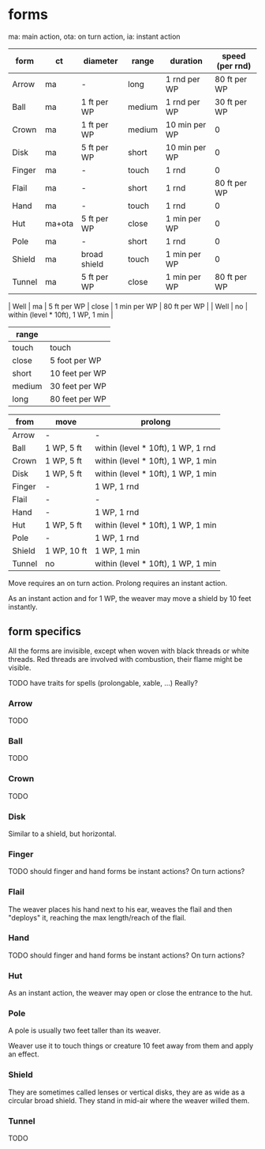 
# forms

ma: main action, ota: on turn action, ia: instant action

| form   | ct     | diameter     | range  | duration      | speed (per rnd) |
|--------|--------|--------------|--------|---------------|-----------------|
| Arrow  | ma     | -            | long   | 1 rnd per WP  | 80 ft per WP    |
| Ball   | ma     | 1 ft per WP  | medium | 1 rnd per WP  | 30 ft per WP    |
| Crown  | ma     | 1 ft per WP  | medium | 10 min per WP | 0               |
| Disk   | ma     | 5 ft per WP  | short  | 10 min per WP | 0               |
| Finger | ma     | -            | touch  | 1 rnd         | 0               |
| Flail  | ma     | -            | short  | 1 rnd         | 80 ft per WP    |
| Hand   | ma     | -            | touch  | 1 rnd         | 0               |
| Hut    | ma+ota | 5 ft per WP  | close  | 1 min per WP  | 0               |
| Pole   | ma     | -            | short  | 1 rnd         | 0               |
| Shield | ma     | broad shield | touch  | 1 min per WP  | 0               |
| Tunnel | ma     | 5 ft per WP  | close  | 1 min per WP  | 80 ft per WP    |

| Well   | ma     | 5 ft per WP  | close  | 1 min per WP  | 80 ft per WP    |
| Well   | no          | within (level * 10ft), 1 WP, 1 min |

| range   |                |
|---------|----------------|
| touch	  | touch          |
| close	  | 5 foot per WP  |
| short	  | 10 feet per WP |
| medium  | 30 feet per WP |
| long    | 80 feet per WP |

| from   | move        | prolong                            |
|--------|-------------|------------------------------------|
| Arrow  | -           | -                                  |
| Ball   | 1 WP, 5 ft  | within (level * 10ft), 1 WP, 1 rnd |
| Crown  | 1 WP, 5 ft  | within (level * 10ft), 1 WP, 1 min |
| Disk   | 1 WP, 5 ft  | within (level * 10ft), 1 WP, 1 min |
| Finger | -           | 1 WP, 1 rnd                        |
| Flail  | -           | -                                  |
| Hand   | -           | 1 WP, 1 rnd                        |
| Hut    | 1 WP, 5 ft  | within (level * 10ft), 1 WP, 1 min |
| Pole   | -           | 1 WP, 1 rnd                        |
| Shield | 1 WP, 10 ft | 1 WP, 1 min                        |
| Tunnel | no          | within (level * 10ft), 1 WP, 1 min |

Move requires an on turn action. Prolong requires an instant action.

As an instant action and for 1 WP, the weaver may move a shield by 10 feet instantly.



## form specifics

All the forms are invisible, except when woven with black threads or white threads. Red threads are involved with combustion, their flame might be visible.

TODO have traits for spells (prolongable, xable, ...) Really?


### Arrow

TODO


### Ball

TODO


### Crown

TODO


### Disk

Similar to a shield, but horizontal.


### Finger

TODO should finger and hand forms be instant actions? On turn actions?


### Flail

The weaver places his hand next to his ear, weaves the flail and then "deploys" it, reaching the max length/reach of the flail.


### Hand

TODO should finger and hand forms be instant actions? On turn actions?


### Hut

As an instant action, the weaver may open or close the entrance to the hut.


### Pole

A pole is usually two feet taller than its weaver.

Weaver use it to touch things or creature 10 feet away from them and apply an effect.


### Shield

They are sometimes called lenses or vertical disks, they are as wide as a circular broad shield. They stand in mid-air where the weaver willed them.


### Tunnel

TODO


